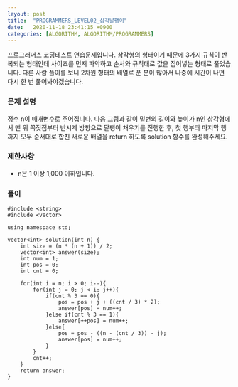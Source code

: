 ```yaml
---
layout: post
title:  "PROGRAMMERS_LEVEL02_삼각달팽이"
date:   2020-11-18 23:41:15 +0900
categories: [ALGORITHM, ALGORITHM/PROGRAMMERS]
---
```


프로그래머스 코딩테스트 연습문제입니다. 삼각형의 형태이기 때문에 3가지 규칙이 반복되는 형태인데 사이즈를 먼저 파악하고 순서와 규칙대로 값을 집어넣는 형태로 풀었습니다. 다른 사람 풀이를 보니 2차원 형태의 배열로 푼 분이 많아서 나중에 시간이 나면 다시 한 번 풀어봐야겠습니다.

### 문제 설명
정수 n이 매개변수로 주어집니다. 다음 그림과 같이 밑변의 길이와 높이가 n인 삼각형에서 맨 위 꼭짓점부터 반시계 방향으로 달팽이 채우기를 진행한 후, 첫 행부터 마지막 행까지 모두 순서대로 합친 새로운 배열을 return 하도록 solution 함수를 완성해주세요.

### 제한사항
- n은 1 이상 1,000 이하입니다.

### 풀이
```
#include <string>
#include <vector>

using namespace std;

vector<int> solution(int n) {
    int size = (n * (n + 1)) / 2;
    vector<int> answer(size);
    int num = 1;
    int pos = 0;
    int cnt = 0;

    for(int i = n; i > 0; i--){  
        for(int j = 0; j < i; j++){
            if(cnt % 3 == 0){
                pos = pos + j + ((cnt / 3) * 2);
                answer[pos] = num++;
            }else if(cnt % 3 == 1){
                answer[++pos] = num++;
            }else{
                pos = pos - ((n - (cnt / 3)) - j);
                answer[pos] = num++;
            }
        }
        cnt++;
    }
    return answer;
}
```
